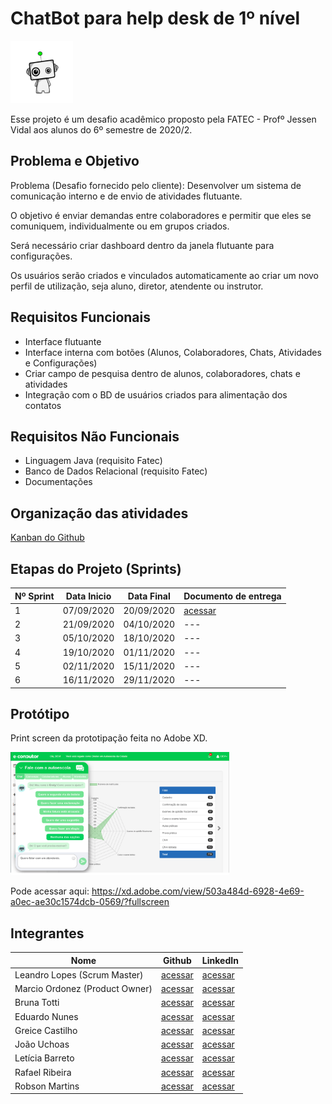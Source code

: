 # ChatBot para help desk de 1º nível

<img src="./frontend/src/assets/logo.png" width="100" title="Logo">

Esse projeto é um desafio acadêmico proposto pela FATEC - Profº Jessen Vidal aos alunos do 6º semestre de 2020/2.

## Problema e Objetivo

Problema (Desafio fornecido pelo cliente): Desenvolver um sistema de comunicação interno e de envio de atividades
flutuante.

O objetivo é enviar demandas entre colaboradores e permitir que eles se comuniquem, individualmente ou em grupos
criados.

Será necessário criar dashboard dentro da janela flutuante para configurações.

Os usuários serão criados e vinculados automaticamente ao criar um novo perfil de utilização, seja aluno, diretor,
atendente ou instrutor.

## Requisitos Funcionais

- Interface flutuante
- Interface interna com botões (Alunos, Colaboradores, Chats, Atividades e Configurações)
- Criar campo de pesquisa dentro de alunos, colaboradores, chats e atividades
- Integração com o BD de usuários criados para alimentação dos contatos

## Requisitos Não Funcionais

- Linguagem Java (requisito Fatec)
- Banco de Dados Relacional (requisito Fatec)
- Documentações

## Organização das atividades

[Kanban do Github](https://github.com/ads-fatec-team3/chatbot/projects/1)

## Etapas do Projeto (Sprints)

| Nº Sprint | Data Inicio | Data Final | Documento de entrega                                                                      |
|-----------|-------------|------------|-------------------------------------------------------------------------------------------|
| 1         | 07/09/2020  | 20/09/2020 | [acessar](https://github.com/ads-fatec-team3/chatbot/blob/master/docs/entregas/sprint1.md)|
| 2         | 21/09/2020  | 04/10/2020 | ---                                                                                       |
| 3         | 05/10/2020  | 18/10/2020 | ---                                                                                       |
| 4         | 19/10/2020  | 01/11/2020 | ---                                                                                       |
| 5         | 02/11/2020  | 15/11/2020 | ---                                                                                       |
| 6         | 16/11/2020  | 29/11/2020 | ---                                                                                       |

## Protótipo

Print screen da prototipação feita no Adobe XD.

<img src="./docs/entregas/exemplo_tela.png" width="350" title="Logo">

Pode acessar aqui: https://xd.adobe.com/view/503a484d-6928-4e69-a0ec-ae30c1574dcb-0569/?fullscreen

## Integrantes

| Nome                           | Github                                  | LinkedIn                                                    |
|--------------------------------|-----------------------------------------|-------------------------------------------------------------|
| Leandro Lopes (Scrum Master)   | [acessar](https://github.com/LLBueno)   | [acessar](https://www.linkedin.com/in/leandro-lopes-bueno/) |
| Marcio Ordonez (Product Owner) | [acessar]()                             | [acessar]()                                                 |
| Bruna Totti                    | [acessar]()                             | [acessar]()                                                 |
| Eduardo Nunes                  | [acessar]()                             | [acessar]()                                                 |
| Greice Castilho                | [acessar]()                             | [acessar]()                                                 |
| João Uchoas                    | [acessar]()                             | [acessar]()                                                 |
| Letícia Barreto                | [acessar](https://github.com/lebarreto) | [acessar](https://www.linkedin.com/in/leticiambarreto/)     |
| Rafael Ribeira                 | [acessar]()                             | [acessar]()                                                 |
| Robson Martins                 | [acessar]()                             | [acessar]()                                                 |
